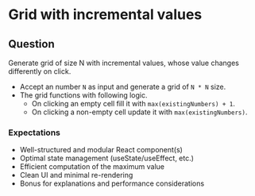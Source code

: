 # Grid with incremental values

## Question

Generate grid of size N with incremental values, whose value changes differently on click.

- Accept an number `N` as input and generate a grid of `N * N` size.
- The grid functions with following logic.
  - On clicking an empty cell fill it with `max(existingNumbers) + 1`.
  - On clicking a non-empty cell update it with `max(existingNumbers)`.

### Expectations

- Well-structured and modular React component(s)
- Optimal state management (useState/useEffect, etc.)
- Efficient computation of the maximum value
- Clean UI and minimal re-rendering
- Bonus for explanations and performance considerations
